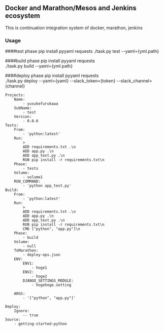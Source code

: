 ## Docker and Marathon/Mesos and Jenkins ecosystem

This is continuation integration system of docker, marathon, jenkins


### Usage

####test phase
pip install pyyaml requests
./task.py test --yaml={yml.path}  

####build phase
pip install pyyaml requests  
./task.py build --yaml={yml.path}  

####deploy phase
pip install pyyaml requests  
./task.py deploy  --yaml={yaml} --slack_token={token} --slack_channel={channel}  

```
Projects:
    Name:
        - yusukefurukawa 
    SubName:
        - test
    Version:
        - 0.0.6
Tests:
    From:
        - 'python:latest'
    Run: 
        >
        ADD requirements.txt .\n
        ADD app.py .\n
        ADD app_test.py .\n
        RUN pip install -r requirements.txt\n
    Phase:
        - tests
    Volume:
        - volume1
    RUN_COMMAND: 
        - 'python app_test.py'
Build:
    From:
        - 'python:latest'
    Run:
        >
        ADD requirements.txt .\n
        ADD app.py .\n
        ADD app_test.py .\n
        RUN pip install -r requirements.txt\n
        CMD ["python", "app.py"]\n
    Phase:
        - build
    Volume:
        - null
    ToMarathon:
        - deploy-ops.json
    ENV:
        ENV1:
            - hoge1
        ENV2:
            - hoge2
        DJANGO_SETTINGS_MODULE:
            - hogehoge.setting

    ARGS: 
        - '["python", "app.py"]'

Deploy:
    Ignore:
        -- true
Source:
    - getting-started-python
```
